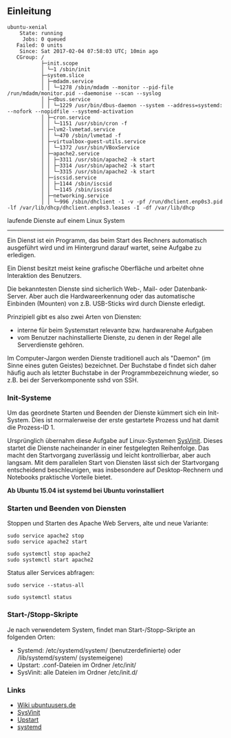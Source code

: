 Einleitung
----------

	ubuntu-xenial
	    State: running
	     Jobs: 0 queued
	   Failed: 0 units
	    Since: Sat 2017-02-04 07:58:03 UTC; 10min ago
	   CGroup: /
	           ├─init.scope
	           │ └─1 /sbin/init
	           ├─system.slice
	           │ ├─mdadm.service
	           │ │ └─1278 /sbin/mdadm --monitor --pid-file /run/mdadm/monitor.pid --daemonise --scan --syslog
	           │ ├─dbus.service
	           │ │ └─1229 /usr/bin/dbus-daemon --system --address=systemd: --nofork --nopidfile --systemd-activation
	           │ ├─cron.service
	           │ │ └─1151 /usr/sbin/cron -f
	           │ ├─lvm2-lvmetad.service
	           │ │ └─470 /sbin/lvmetad -f
	           │ ├─virtualbox-guest-utils.service
	           │ │ └─1372 /usr/sbin/VBoxService
	           │ ├─apache2.service
	           │ │ ├─3311 /usr/sbin/apache2 -k start
	           │ │ ├─3314 /usr/sbin/apache2 -k start
	           │ │ └─3315 /usr/sbin/apache2 -k start
	           │ ├─iscsid.service
	           │ │ ├─1144 /sbin/iscsid
	           │ │ └─1145 /sbin/iscsid
	           │ ├─networking.service
	           │ │ └─996 /sbin/dhclient -1 -v -pf /run/dhclient.enp0s3.pid -lf /var/lib/dhcp/dhclient.enp0s3.leases -I -df /var/lib/dhcp
	           
laufende Dienste auf einem Linux System

- - -          

Ein Dienst ist ein Programm, das beim Start des Rechners automatisch ausgeführt wird und im Hintergrund darauf wartet, seine Aufgabe zu erledigen. 

Ein Dienst besitzt meist keine grafische Oberfläche und arbeitet ohne Interaktion des Benutzers. 

Die bekanntesten Dienste sind sicherlich Web-, Mail- oder Datenbank-Server. Aber auch die Hardwareerkennung oder das automatische Einbinden (Mounten) von z.B. USB-Sticks wird durch Dienste erledigt. 

Prinzipiell gibt es also zwei Arten von Diensten: 
* interne für beim Systemstart relevante bzw. hardwarenahe Aufgaben
* vom Benutzer nachinstallierte Dienste, zu denen in der Regel alle Serverdienste gehören.

Im Computer-Jargon werden Dienste traditionell auch als "Daemon" (im Sinne eines guten Geistes) bezeichnet. Der Buchstabe d findet sich daher häufig auch als letzter Buchstabe in der Programmbezeichnung wieder, so z.B. bei der Serverkomponente sshd von SSH.

### Init-Systeme

Um das geordnete Starten und Beenden der Dienste kümmert sich ein Init-System. Dies ist normalerweise der erste gestartete Prozess und hat damit die Prozess-ID 1.

Ursprünglich übernahm diese Aufgabe auf Linux-Systemen [SysVinit](https://wiki.ubuntuusers.de/SysVinit/). Dieses startet die Dienste nacheinander in einer festgelegten Reihenfolge. Das macht den Startvorgang zuverlässig und leicht kontrollierbar, aber auch langsam. Mit dem parallelen Start von Diensten lässt sich der Startvorgang entscheidend beschleunigen, was insbesondere auf Desktop-Rechnern und Notebooks praktische Vorteile bietet.

**Ab Ubuntu 15.04 ist systemd bei Ubuntu vorinstalliert**

### Starten und Beenden von Diensten

Stoppen und Starten des Apache Web Servers, alte und neue Variante:
 
	sudo service apache2 stop
	sudo service apache2 start
	
	sudo systemctl stop apache2
	sudo systemctl start apache2

Status aller Services abfragen:

	sudo service --status-all
	
	sudo systemctl status
	
### Start-/Stopp-Skripte

Je nach verwendetem System, findet man Start-/Stopp-Skripte an folgenden Orten:

* Systemd: /etc/systemd/system/ (benutzerdefinierte) oder /lib/systemd/system/ (systemeigene)
* Upstart: .conf-Dateien im Ordner /etc/init/
* SysVinit: alle Dateien im Ordner /etc/init.d/

### Links

* [Wiki ubuntuusers.de](https://wiki.ubuntuusers.de/Dienste/)
* [SysVinit](https://wiki.ubuntuusers.de/SysVinit/)
* [Upstart](https://wiki.ubuntuusers.de/Upstart/)
* [systemd](https://wiki.ubuntuusers.de/systemd/)


